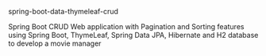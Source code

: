 spring-boot-data-thymeleaf-crud

Spring Boot CRUD Web application with Pagination and Sorting features using Spring Boot, ThymeLeaf, Spring Data JPA, Hibernate and 
H2 database to develop a movie manager
